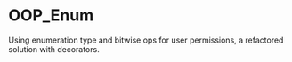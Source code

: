 # OOP_Enum
Using enumeration type and bitwise ops for user permissions, a refactored solution with decorators.
